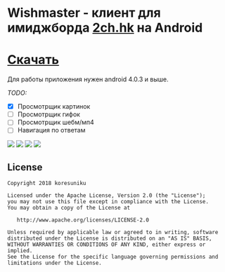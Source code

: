 Wishmaster - клиент для имиджборда <a href="2ch.hk">2ch.hk</a> на Android
=========================
<a href="https://github.com/koresuniku/Wishmaster/raw/master/wishmaster.apk">Cкачать</a>
=========================
Для работы приложения нужен android 4.0.3 и выше.

*TODO:*
- [x] Просмотрщик картинок
- [ ] Просмотрщик гифок
- [ ] Просмотрщик шебм/мп4
- [ ] Навигация по ответам

![](http://image.ibb.co/irAmFx/dashboard.png) 
![](https://image.ibb.co/iP17oH/loading.png) 
![](https://image.ibb.co/k8ZGhc/b.png) 
![](https://image.ibb.co/hZogFx/thread.png) 

## License

    Copyright 2018 koresuniku

    Licensed under the Apache License, Version 2.0 (the "License");
    you may not use this file except in compliance with the License.
    You may obtain a copy of the License at

       http://www.apache.org/licenses/LICENSE-2.0

    Unless required by applicable law or agreed to in writing, software
    distributed under the License is distributed on an "AS IS" BASIS,
    WITHOUT WARRANTIES OR CONDITIONS OF ANY KIND, either express or implied.
    See the License for the specific language governing permissions and
    limitations under the License.

